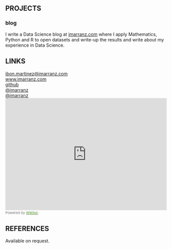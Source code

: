 <!--
## Capacidades y Competencias

### Sociales
Acostumbrado a la presentación y defensa de proyectos.
    
### Organizativas
Acostumbrado al trabajo en equipo y a la coordinación de recursos humanos y técnicos.
    
### Técnicas
Conocimientos avanzados en paquetes estadísticos como R, SPSS y SAS, tanto a nivel de uso como herramientas estadística como de programación en estos paquetes informáticos. Especializado en el análisis estadístico de grandes bases de datos y el diseño e implementación de rutinas estadísticas para la realización automática de tareas de validación, fiabilidad estadística e informes de resultados.

## Otras Consideraciones

*   Me gusta la fotografía, y mantengo la Web [www.aficionporlafotografia.com](http://www.aficionporlafotografia.com).

*   Mantengo el Blog [www.fdesnedecor.wordpress.com](http://www.fdesnedecor.wordpress.com) que dedico a la estadística y en el que describo mi experiencia con el software estadístico.
-->

## PROJECTS

### blog

I write a Data Science blog at [imarranz.com](http://www.imarranz.com) where I apply Mathematics, Python and R to open datasets and write-up the results and write about my experience in Data Science.
<!--
. My original wordpress blog ([www.fdesnedecor.wordpress.com](http://www.fdesnedecor.wordpress.com)) has my experience in Data Science.
-->

<!--
### BilbaoR
I co-founded a usergroup for the R programming language in Bilbao called BilbaoR. I help to organise our monthly meetings and built our website: [edinbr.org](http://edinbr.org). Our meetings attract 30-50 statisticians, data scientists and developers for talks and discussion about the R language and its applications. We're sponsored by Revolution Analytics and have an organisational github account at [github.com/EdinbR](https://github.com/EdinbR).
-->

<!--
## Awards

NemSolutions's "data challenge" ([nemsolutionsevents](https://www.nemsolutionsevents.com/); 3rd place)
-->

## LINKS

<div id="webaddress">
<span class="fa-stack fa-lg">
  <i class="fa fa-circle fa-stack-2x"></i>
  <i class="fa fa-envelope fa-stack-1x fa-inverse"></i>
</span> <a href="mailto:ibon.martinez@imarranz.com">ibon.martinez@imarranz.com</a>
<br>
<span class="fa-stack fa-lg">
  <i class="fa fa-circle fa-stack-2x"></i>
  <i class="fa fa-laptop fa-stack-1x fa-inverse"></i>
</span> <a href="http://www.imarranz.com">www.imarranz.com</a> 
<br>
<span class="fa-stack fa-lg">
  <i class="fa fa-circle fa-stack-2x"></i>
  <i class="fa fa-github fa-stack-1x fa-inverse"></i>
</span> <a href="http://www.github.com/imarranz">github</a> 
<br>
<span class="fa-stack fa-lg">
  <i class="fa fa-circle fa-stack-2x"></i>
  <i class="fa fa-twitter fa-stack-1x fa-inverse"></i>
</span> <a href="http://twitter.com/imarranz">@imarranz</a>
<br>
<span class="fa-stack fa-lg">
  <i class="fa fa-circle fa-stack-2x"></i>
  <i class="fa fa-bicycle fa-stack-1x fa-inverse"></i>
</span> <a href="https://es.wikiloc.com/wikiloc/user.do?id=13641348">@imarranz</a>
</div>

<!--
* <i class="fa fa-google"></i> <a href="http://scholar.google.com/citations?user=GnFKj6EAAAAJ">scholar</a>
-->

<iframe frameBorder="0" scrolling="no" src="https://es.wikiloc.com/wikiloc/embedv2.do?id=177597287&elevation=off&images=off&maptype=H" width="100%" height="350"></iframe><div style="color:#777;font-size:11px;line-height:16px;">Powered by&nbsp;<a style="color:#4C8C2B;font-size:11px;line-height:16px;" target="_blank" href="https://es.wikiloc.com">Wikiloc</a></div>

## REFERENCES

Available on request.

<!-- ### Footer Last updated: October 2017 -->
